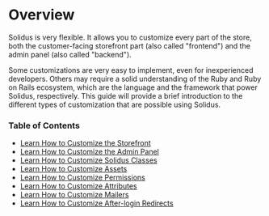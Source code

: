 # Overview

Solidus is very flexible. It allows you to customize every part of the store, both
the customer-facing storefront part (also called "frontend") and the admin panel
(also called "backend").

Some customizations are very easy to implement, even for inexperienced developers.
Others may require a solid understanding of the Ruby and Ruby on Rails ecosystem,
which are the language and the framework that power Solidus, respectively. This
guide will provide a brief introduction to the different types of customization
that are possible using Solidus.

### Table of Contents

- [Learn How to Customize the Storefront][storefront]
- [Learn How to Customize the Admin Panel][admin]
- [Learn How to Customize Solidus Classes][decorators]
- [Learn How to Customize Assets][assets]
- [Learn How to Customize Permissions][permissions]
- [Learn How to Customize Attributes][attributes]
- [Learn How to Customize Mailers][mailers]
- [Learn How to Customize After-login Redirects][after-login-redirects]

[storefront]: customizing-storefront.html
[admin]: customizing-admin.html
[assets]: customizing-assets.html
[decorators]: decorators.html
[permissions]: customizing-permissions.html
[attributes]: customizing-attributes.html
[mailers]: customizing-mailers.html
[after-login-redirects]: customizing-after-login-redirects.html
